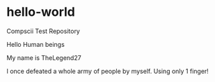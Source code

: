 # hello-world
Compscii Test Repository

Hello Human beings

My name is TheLegend27

I once defeated a whole army of people by myself. 
Using only 1 finger!
